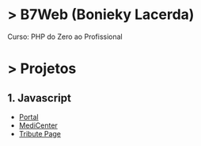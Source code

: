 # > B7Web (Bonieky Lacerda)
Curso: PHP do Zero ao Profissional

# > Projetos
## 1. Javascript
- [Portal](https://github.com/riicard0/php-zero-professional/tree/main/projects/portal)
- [MediCenter](https://github.com/riicard0/php-zero-professional/tree/main/projects/3.%20flexbox%20website)
- [Tribute Page](...)